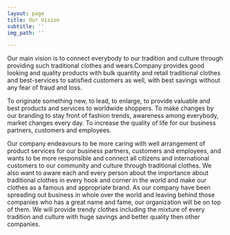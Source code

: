 ```yaml
---
layout: page
title: Our Vision
subtitle: ''
img_path: ''

---
```

Our main vision is to connect everybody to our tradition and culture through providing such traditional clothes and wears.Company provides good looking and quality products with bulk quantity and retail traditional clothes and best-services to satisfied customers as well, with best savings without any fear of fraud and loss.

To originate something new, to lead, to enlarge, to provide valuable and best products and services to worldwide shoppers. To make changes by our branding to stay front of fashion trends, awareness among everybody, market changes every day. To increase the quality of life for our business partners, customers and employees. 

Our company endeavours to be more caring with well arrangement of product services for our business partners, customers and employees, and wants to be more responsible and connect all citizens and international customers to our community and culture through traditional clothes. We also want to aware each and every person about the importance about traditional clothes in every hook and corner in the world and make our clothes as a famous and appropriate brand. As our company have been spreading out business in whole over the world and leaving behind those companies who has a great name and fame, our organization will be on top of them. We will provide trendy clothes including the mixture of every tradition and culture with huge savings and better quality then other companies.